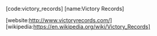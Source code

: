 [code:victory_records]
[name:Victory Records]

[website:http://www.victoryrecords.com/]
[wikipedia:https://en.wikipedia.org/wiki/Victory_Records]
